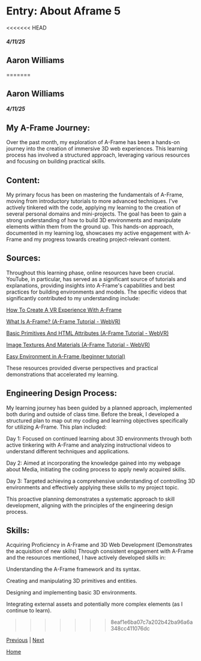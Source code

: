 # Entry: About Aframe 5
<<<<<<< HEAD
##### 4/11/25
## Aaron Williams
=======
## Aaron Williams
##### 4/11/25
## My A-Frame Journey:
Over the past month, my exploration of A-Frame has been a hands-on journey into the creation of immersive 3D web experiences. This learning process has involved a structured approach, leveraging various resources and focusing on building practical skills.

## Content:

My primary focus has been on mastering the fundamentals of A-Frame, moving from introductory tutorials to more advanced techniques. I've actively tinkered with the code, applying my learning to the creation of several personal domains and mini-projects. The goal has been to gain a strong understanding of how to build 3D environments and manipulate elements within them from the ground up. This hands-on approach, documented in my learning log, showcases my active engagement with A-Frame and my progress towards creating project-relevant content.

## Sources:
Throughout this learning phase, online resources have been crucial. YouTube, in particular, has served as a significant source of tutorials and explanations, providing insights into A-Frame's capabilities and best practices for building environments and models. The specific videos that significantly contributed to my understanding include:

<a href="https://www.youtube.com/watch?v=TgN-WL2dpRY&t=1s">How To Create A VR Experience With A-Frame</a>

<a href="https://www.youtube.com/watch?v=ktjMCanKNLk">What Is A-Frame? (A-Frame Tutorial - WebVR)</a>

<a href="https://www.youtube.com/watch?v=j-dlO71Gsqk">Basic Primitives And HTML Attributes (A-Frame Tutorial - WebVR)</a>

<a href="https://www.youtube.com/watch?v=XUwvKXPlnJY&t=6s">Image Textures And Materials (A-Frame Tutorial - WebVR)</a>

<a href="https://www.youtube.com/watch?v=K_1RdCVuu98">Easy Environment in A-Frame (beginner tutorial)</a>

These resources provided diverse perspectives and practical demonstrations that accelerated my learning.

## Engineering Design Process: 
My learning journey has been guided by a planned approach, implemented both during and outside of class time. Before the break, I developed a structured plan to map out my coding and learning objectives specifically for utilizing A-Frame. This plan included:

Day 1: Focused on continued learning about 3D environments through both active tinkering with A-Frame and analyzing instructional videos to understand different techniques and applications.

Day 2: Aimed at incorporating the knowledge gained into my webpage about Media, initiating the coding process to apply newly acquired skills.

Day 3: Targeted achieving a comprehensive understanding of controlling 3D environments and effectively applying these skills to my project topic.

This proactive planning demonstrates a systematic approach to skill development, aligning with the principles of the engineering design process.

## Skills:
Acquiring Proficiency in A-Frame and 3D Web Development (Demonstrates the acquisition of new skills)
Through consistent engagement with A-Frame and the resources mentioned, I have actively developed skills in:

Understanding the A-Frame framework and its syntax.

Creating and manipulating 3D primitives and entities.

Designing and implementing basic 3D environments.

Integrating external assets and potentially more complex elements (as I continue to learn).



>>>>>>> 8eaf1e6ba07c7a202b42ba96a6a348cc411076dc


[Previous](entry05.md) | [Next](entry07.md)

[Home](../README.md)
